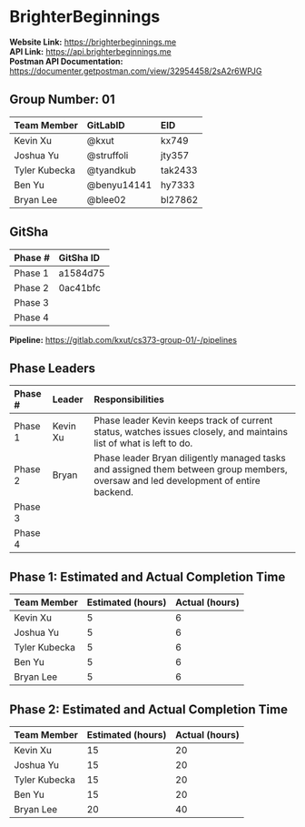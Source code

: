 # BrighterBeginnings
**Website Link:** https://brighterbeginnings.me   
**API Link:** https://api.brighterbeginnings.me    
**Postman API Documentation:** https://documenter.getpostman.com/view/32954458/2sA2r6WPJG  

## Group Number:  01
| Team Member | GitLabID    | EID         |
| :---------- | :---------- | :---------- |
| Kevin Xu | @kxut | kx749 |
| Joshua Yu | @struffoli | jty357 |
| Tyler Kubecka | @tyandkub | tak2433 |
| Ben Yu | @benyu14141 | hy7333 |
| Bryan Lee | @blee02 | bl27862 |  

## GitSha
| Phase # | GitSha ID|
| :------ | :----- |
| Phase 1 | a1584d75 |
| Phase 2 | 0ac41bfc |
| Phase 3|  |
| Phase 4 |  |

**Pipeline:** https://gitlab.com/kxut/cs373-group-01/-/pipelines

## Phase Leaders
| Phase # | Leader | Responsibilities |
| :------ | :----- | :----- |
| Phase 1 | Kevin Xu | Phase leader Kevin keeps track of current status, watches issues closely, and maintains list of what is left to do. |
| Phase 2 | Bryan | Phase leader Bryan diligently managed tasks and assigned them between group members, oversaw and led development of entire backend. |
| Phase 3|  |
| Phase 4 |  |

## Phase 1: Estimated and Actual Completion Time
| Team Member | Estimated (hours) | Actual (hours) |
| :---------- | :---------- | :---------- |
| Kevin Xu | 5 | 6 |
| Joshua Yu | 5 | 6 |
| Tyler Kubecka | 5 | 6 |
| Ben Yu | 5 | 6 |
| Bryan Lee | 5 | 6 |  

## Phase 2: Estimated and Actual Completion Time
| Team Member | Estimated (hours) | Actual (hours) |
| :---------- | :---------- | :---------- |
| Kevin Xu | 15 | 20 |
| Joshua Yu | 15 | 20 |
| Tyler Kubecka | 15 | 20 |
| Ben Yu | 15 | 20 |
| Bryan Lee | 20 |40 |  
